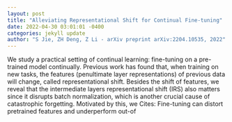 ```yaml
--- 
layout: post 
title: "Alleviating Representational Shift for Continual Fine-tuning" 
date: 2022-04-30 03:01:01 -0400 
categories: jekyll update 
author: "S Jie, ZH Deng, Z Li - arXiv preprint arXiv:2204.10535, 2022" 
--- 
```

We study a practical setting of continual learning: fine-tuning on a pre-trained model continually. Previous work has found that, when training on new tasks, the features (penultimate layer representations) of previous data will change, called representational shift. Besides the shift of features, we reveal that the intermediate layers representational shift (IRS) also matters since it disrupts batch normalization, which is another crucial cause of catastrophic forgetting. Motivated by this, we Cites: Fine-tuning can distort pretrained features and underperform out-of